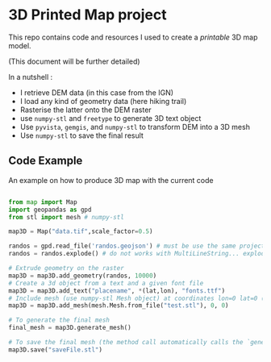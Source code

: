 # 3D Printed Map project

This repo contains code and resources I used to create a _printable_ 3D map model.

(This document will be further detailed)

In a nutshell :

- I retrieve DEM data (in this case from the IGN)
- I load any kind of geometry data (here hiking trail)
- Rasterise the latter onto the DEM raster
- use `numpy-stl` and `freetype` to generate 3D text object
- Use `pyvista`, `gemgis`, and `numpy-stl` to transform DEM into a 3D mesh
- Use `numpy-stl` to save the final result

## Code Example

An example on how to produce 3D map with the current code

```python

from map import Map
import geopandas as gpd
from stl import mesh # numpy-stl

map3D = Map("data.tif",scale_factor=0.5)

randos = gpd.read_file('randos.geojson') # must be use the same projection as the raster
randos = randos.explode() # do not works with MultiLineString... explode() transform them into multiple LineString

# Extrude geometry on the raster
map3D = map3D.add_geometry(randos, 10000)
# Create a 3d object from a text and a given font file
map3D = map3D.add_text("placename", *(lat,lon), "fonts.ttf")
# Include mesh (use numpy-stl Mesh object) at coordinates lon=0 lat=0 (in the raster projection)
map3D = map3D.add_mesh(mesh.Mesh.from_file("test.stl"), 0, 0)

# To generate the final mesh
final_mesh = map3D.generate_mesh()

# To save the final mesh (the method call automatically calls the `generate_mesh()` method)
map3D.save("saveFile.stl")
```
